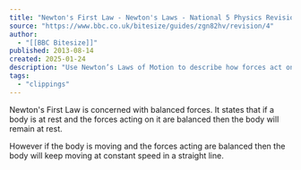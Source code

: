 ```yaml
---
title: "Newton's First Law - Newton's Laws - National 5 Physics Revision - BBC Bitesize"
source: "https://www.bbc.co.uk/bitesize/guides/zgn82hv/revision/4"
author:
  - "[[BBC Bitesize]]"
published: 2013-08-14
created: 2025-01-24
description: "Use Newton’s Laws of Motion to describe how forces act on objects in motion, at rest, in freefall and in collisions for National 5 Physics."
tags:
  - "clippings"
---
```

Newton's First Law is concerned with balanced forces. It states that if a body is at rest and the forces acting on it are balanced then the body will remain at rest.

However if the body is moving and the forces acting are balanced then the body will keep moving at constant speed in a straight line.